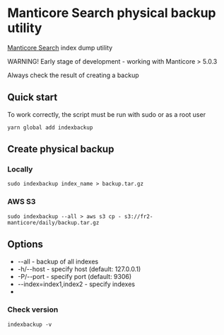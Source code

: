 # Manticore Search physical backup utility

[Manticore Search](https://manticoresearch.com/) index dump utility

WARNING! Early stage of development - working with Manticore > 5.0.3

Always check the result of creating a backup

## Quick start

To work correctly, the script must be run with sudo or as a root user

```shell
yarn global add indexbackup
```

## Create physical backup

### Locally

```shell
sudo indexbackup index_name > backup.tar.gz
```

### AWS S3

```shell
sudo indexbackup --all > aws s3 cp - s3://fr2-manticore/daily/backup.tar.gz
```

## Options

* --all - backup of all indexes
* -h/--host - specify host (default: 127.0.0.1)
* -P/--port - specify port (default: 9306)
* --index=index1,index2 - specify indexes
* 
### Check version

```shell
indexbackup -v
```